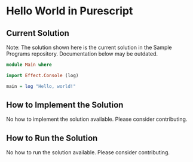 # Hello World in Purescript

## Current Solution

Note: The solution shown here is the current solution in the Sample Programs repository. Documentation below may be outdated.

```Purescript
module Main where

import Effect.Console (log)

main = log "Hello, world!"


```

## How to Implement the Solution

No how to implement the solution available. Please consider contributing.

## How to Run the Solution

No how to run the solution available. Please consider contributing.